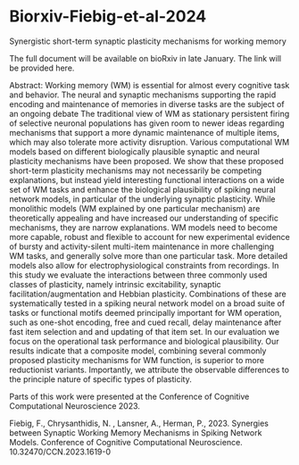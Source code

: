 # Biorxiv-Fiebig-et-al-2024
Synergistic short-term synaptic plasticity mechanisms for working memory

The full document will be available on bioRxiv in late January. The link will be provided here.

Abstract: Working memory (WM) is essential for almost every cognitive task and behavior. The neural and synaptic mechanisms supporting the rapid encoding and maintenance of memories in diverse tasks are the subject of an ongoing debate The traditional view of WM as stationary persistent firing of selective neuronal populations has given room to newer ideas regarding mechanisms that support a more dynamic maintenance of multiple items, which may also tolerate more activity disruption. Various computational WM models based on different biologically plausible synaptic and neural plasticity mechanisms have been proposed. We show that these proposed short-term plasticity mechanisms may not necessarily be competing explanations, but instead yield interesting functional interactions on a wide set of WM tasks and enhance the biological plausibility of spiking neural network models, in particular of the underlying synaptic plasticity. While monolithic models (WM explained by one particular mechanism) are theoretically appealing and have increased our understanding of specific mechanisms, they are narrow explanations. WM models need to become more capable, robust and flexible to account for new experimental evidence of bursty and activity-silent multi-item maintenance in more challenging WM tasks, and generally solve more than one particular task. More detailed models also allow for electrophysiological constraints from recordings.
In this study we evaluate the interactions between three commonly used classes of plasticity, namely intrinsic excitability, synaptic facilitation/augmentation and Hebbian plasticity. Combinations of these are systematically tested in a spiking neural network model on a broad suite of tasks or functional motifs deemed principally important for WM operation, such as one-shot encoding, free and cued recall, delay maintenance after fast item selection and and updating of that item set. In our evaluation we focus on the operational task performance and biological plausibility. Our results indicate that a composite model, combining several commonly proposed plasticity mechanisms for WM function, is superior  to more reductionist variants. Importantly, we attribute the observable differences to the principle nature of specific types of plasticity. 


Parts of this work were presented at the Conference of Cognitive Computational Neuroscience 2023.

Fiebig, F., Chrysanthidis, N. , Lansner, A., Herman, P., 2023. Synergies between Synaptic Working Memory Mechanisms in
Spiking Network Models. Conference of Cognitive Computational Neuroscience. 10.32470/CCN.2023.1619-0
